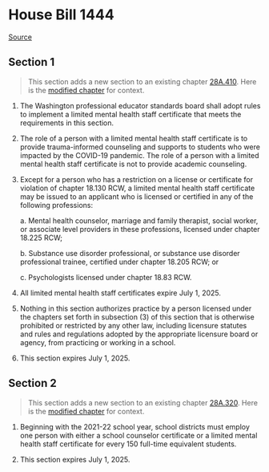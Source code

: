 # House Bill 1444

[Source](http://lawfilesext.leg.wa.gov/biennium/2021-22/Pdf/Bills/House%20Bills/1444.pdf)
## Section 1
> This section adds a new section to an existing chapter [28A.410](/rcw/28A_common_school_provisions/28A.410_certification.md). Here is the [modified chapter](rcw/28A_common_school_provisions/28A.410_certification.md) for context.

1. The Washington professional educator standards board shall adopt rules to implement a limited mental health staff certificate that meets the requirements in this section.

2. The role of a person with a limited mental health staff certificate is to provide trauma-informed counseling and supports to students who were impacted by the COVID-19 pandemic. The role of a person with a limited mental health staff certificate is not to provide academic counseling.

3. Except for a person who has a restriction on a license or certificate for violation of chapter 18.130 RCW, a limited mental health staff certificate may be issued to an applicant who is licensed or certified in any of the following professions:

    a. Mental health counselor, marriage and family therapist, social worker, or associate level providers in these professions, licensed under chapter 18.225 RCW;

    b. Substance use disorder professional, or substance use disorder professional trainee, certified under chapter 18.205 RCW; or

    c. Psychologists licensed under chapter 18.83 RCW.

4. All limited mental health staff certificates expire July 1, 2025.

5. Nothing in this section authorizes practice by a person licensed under the chapters set forth in subsection (3) of this section that is otherwise prohibited or restricted by any other law, including licensure statutes and rules and regulations adopted by the appropriate licensure board or agency, from practicing or working in a school.

6. This section expires July 1, 2025.


## Section 2
> This section adds a new section to an existing chapter [28A.320](/rcw/28A_common_school_provisions/28A.320_provisions_applicable_to_all_districts.md). Here is the [modified chapter](rcw/28A_common_school_provisions/28A.320_provisions_applicable_to_all_districts.md) for context.

1. Beginning with the 2021-22 school year, school districts must employ one person with either a school counselor certificate or a limited mental health staff certificate for every 150 full-time equivalent students.

2. This section expires July 1, 2025.

